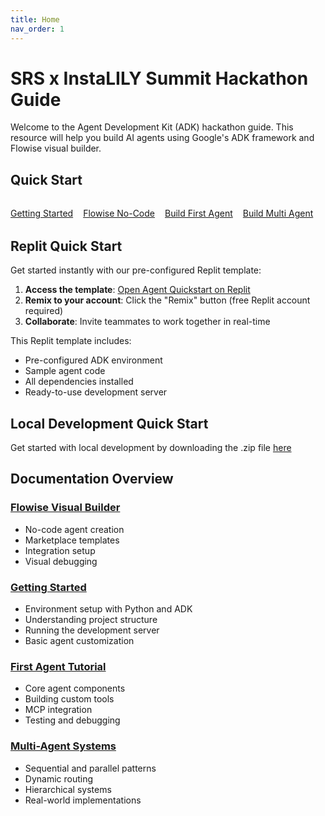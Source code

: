 ```yaml
---
title: Home
nav_order: 1
---
```


# SRS x InstaLILY Summit Hackathon Guide

Welcome to the Agent Development Kit (ADK) hackathon guide. This resource will help you build AI agents using Google's ADK framework and Flowise visual builder.

## Quick Start

<div style="display: flex; gap: 1rem; margin: 2rem 0; flex-wrap: wrap;">
  <a href="getting-started" class="btn btn-primary fs-5 mb-4 mb-md-0 mr-2">Getting Started</a>
  <a href="flowise-quickstart" class="btn btn-purple fs-5 mb-4 mb-md-0 mr-2">Flowise No-Code</a>
  <a href="first-agent" class="btn fs-5 mb-4 mb-md-0">Build First Agent</a>
  <a href="first-agent" class="btn fs-5 mb-4 mb-md-0">Build Multi Agent</a>
</div>

## Replit Quick Start

Get started instantly with our pre-configured Replit template:

1. **Access the template**: [Open Agent Quickstart on Replit](https://replit.com/@logan207/AgentQuickstart?v=1)
2. **Remix to your account**: Click the "Remix" button (free Replit account required)
3. **Collaborate**: Invite teammates to work together in real-time

This Replit template includes:
- Pre-configured ADK environment
- Sample agent code
- All dependencies installed
- Ready-to-use development server

## Local Development Quick Start

Get started with local development by downloading the .zip file [here](https://drive.google.com/file/d/1-HV373G19Jl_LzRyohk0Tu4qHUwNqkXK/view?usp=sharing)

## Documentation Overview

### [Flowise Visual Builder](flowise-quickstart)
- No-code agent creation
- Marketplace templates
- Integration setup
- Visual debugging

### [Getting Started](getting-started)
- Environment setup with Python and ADK
- Understanding project structure
- Running the development server
- Basic agent customization

### [First Agent Tutorial](first-agent)
- Core agent components
- Building custom tools
- MCP integration
- Testing and debugging

### [Multi-Agent Systems](multi-agent-systems)
- Sequential and parallel patterns
- Dynamic routing
- Hierarchical systems
- Real-world implementations